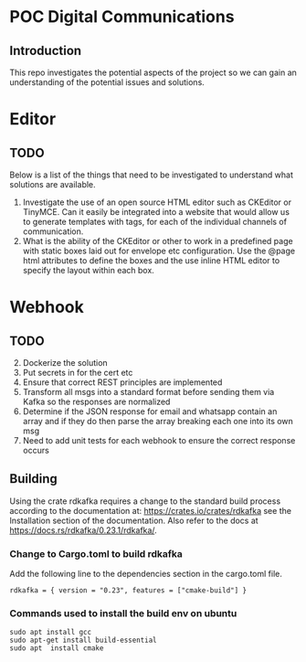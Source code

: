 # POC Digital Communications

## Introduction

This repo investigates the potential aspects of the project so we can gain an understanding of the potential issues and solutions.

# Editor
## TODO
Below is a list of the things that need to be investigated to understand what solutions are available.
1. Investigate the use of an open source HTML editor such as CKEditor or TinyMCE. Can it easily be integrated into a website that would allow us to generate templates with tags, for each of the individual channels of communication.
2. What is the ability of the CKEditor or other to work in a predefined page with static boxes laid out for envelope etc configuration. Use the @page html attributes to define the boxes and the use inline HTML editor to specify the layout within each box.


# Webhook
## TODO
2. Dockerize the solution
3. Put secrets in for the cert etc
5. Ensure that correct REST principles are implemented
6. Transform all msgs into a standard format before sending them via Kafka so the responses are normalized
7. Determine if the JSON response for email and whatsapp contain an array and if they do then parse the array breaking each one into its own msg
8. Need to add unit tests for each webhook to ensure the correct response occurs

## Building
Using the crate rdkafka requires a change to the standard build process according to the documentation at: https://crates.io/crates/rdkafka see the Installation section of the documentation. Also refer to the docs at https://docs.rs/rdkafka/0.23.1/rdkafka/.

### Change to Cargo.toml to build rdkafka
Add the following line to the dependencies section in the cargo.toml file.
```
rdkafka = { version = "0.23", features = ["cmake-build"] }
```

### Commands used to install the build env on ubuntu
```
sudo apt install gcc
sudo apt-get install build-essential
sudo apt  install cmake
```
